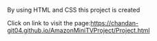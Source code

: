 By using HTML and CSS this project is created 

Click on link to visit the page:https://chandan-git04.github.io/AmazonMiniTVProject/Project.html
